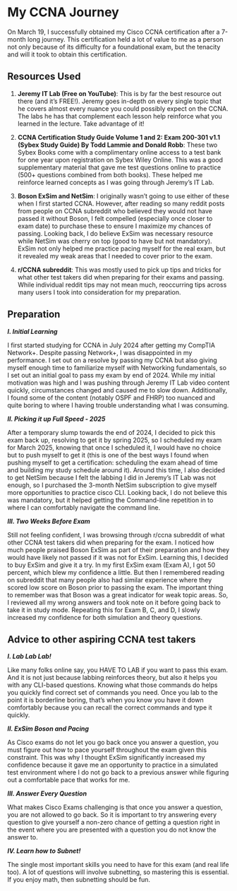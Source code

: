 # My CCNA Journey #
On March 19, I successfully obtained my Cisco CCNA certification after a 7-month long journey. This certification held a lot of value to me as a person not only because of its difficulty for a foundational exam, but the tenacity and will it took to obtain this certification.

## Resources Used ##
1.	**Jeremy IT Lab (Free on YouTube)**: This is by far the best resource out there (and it’s FREE!). Jeremy goes in-depth on every single topic that he covers almost every nuance you could possibly expect on the CCNA. The labs
   he has that complement each lesson help reinforce what you learned in the lecture. Take advantage of it!
  	
2.	**CCNA Certification Study Guide Volume 1 and 2: Exam 200-301 v1.1 (Sybex Study Guide) By Todd Lammie and Donald Robb**: These two Sybex Books come with a complimentary online access to a test bank for one year upon registration
   on Sybex Wiley Online. This was a good supplementary material that gave me test questions online to practice (500+ questions combined from both books). These helped me reinforce learned concepts as I was going through Jeremy’s IT Lab.
  	 
3.	**Boson ExSim and NetSim**: I originally wasn’t going to use either of these when I first started CCNA. However, after reading so many reddit posts from people on CCNA subreddit who believed they would not have passed it without Boson,
  I felt compelled (especially once closer to exam date) to purchase these to ensure I maximize my chances of passing. Looking back, I do believe ExSim was necessary resource while NetSim was cherry on top (good to have but not mandatory).
  ExSim not only helped me practice pacing myself for the real exam, but it revealed my weak areas that I needed to cover prior to the exam.

4.	**r/CCNA subreddit**: This was mostly used to pick up tips and tricks for what other test takers did when preparing for their exams and passing. While individual reddit tips may not mean much, reoccurring tips across many users I took
  into consideration for my preparation.

## Preparation ##
***I. Initial Learning***

I first started studying for CCNA in July 2024 after getting my CompTIA Network+. Despite passing Network+, I was disappointed in my performance. I set out on a resolve by passing my CCNA but also giving myself enough time to familiarize myself 
with Networking fundamentals, so I set out an initial goal to pass my exam by end of 2024. While my initial motivation was high and I was pushing through Jeremy IT Lab video content quickly, circumstances changed and caused me to slow down. Additionally,
I found some of the content (notably OSPF and FHRP) too nuanced and quite boring to where I having trouble understanding what I was consuming.

***II. Picking it up Full Speed - 2025***

After a temporary slump towards the end of 2024, I decided to pick this exam back up, resolving to get it by spring 2025, so I scheduled my exam for March 2025, knowing that once I scheduled it, I would have no choice but to push myself to get it 
(this is one of the best ways I found when pushing myself to get a certification: scheduling the exam ahead of time and building my study schedule around it). Around this time, I also decided to get NetSim because I felt the labbing I did in Jeremy’s 
IT Lab was not enough, so I purchased the 3-month NetSim subscription to give myself more opportunities to practice cisco CLI. Looking back, I do not believe this was mandatory, but it helped getting the Command-line repetition in to where I can 
comfortably navigate the command line. 

***III. Two Weeks Before Exam***

Still not feeling confident, I was browsing through r/ccna  subreddit of what other CCNA test takers did when preparing for the exam. I noticed how much people praised Boson ExSim as part of their preparation and how they would have likely not passed if it was not for ExSim. Learning this, I decided to buy ExSim and give it a try. In my first ExSim exam (Exam A), I got 50 percent, which blew my confidence a little. But then I remembered reading on subreddit that many people also had similar experience where they scored low score on Boson prior to passing the exam. The important thing to remember was that Boson was a great indicator for weak topic areas. So, I reviewed all my wrong answers and took note on it before going back to take it in study mode. Repeating this for Exam B, C, and D, I slowly increased my confidence for both simulation and theory questions. 

## Advice to other aspiring CCNA test takers ## 

***I. Lab Lab Lab!***

Like many folks online say, you HAVE TO LAB if you want to pass this exam. And it is not just because labbing reinforces theory, but also it helps you with any CLI-based questions. Knowing what those commands do helps you quickly find correct set of 
commands you need. Once you lab to the point it is borderline boring, that’s when you know you have it down comfortably because you can recall the correct commands and type it quickly.

***II.	ExSim Boson and Pacing***

As Cisco exams do not let you go back once you answer a question, you must figure out how to pace yourself throughout the exam given this constraint. This was why I thought ExSim significantly increased 
my confidence because it gave me an opportunity to practice in a simulated test environment where I do not go back to a previous answer while figuring out a comfortable pace that works for me.

***III. Answer Every Question***

What makes Cisco Exams challenging is that once you answer a question, you are not allowed to go back. So it is important to try answering every question to give yourself a non-zero chance of getting a question right in the event where you are presented
with a question you do not know the answer to.

***IV.	Learn how to Subnet!***

The single most important skills you need to have for this exam (and real life too). A lot of questions will involve subnetting, so mastering this is essential. If you enjoy math, then subnetting should be fun.




